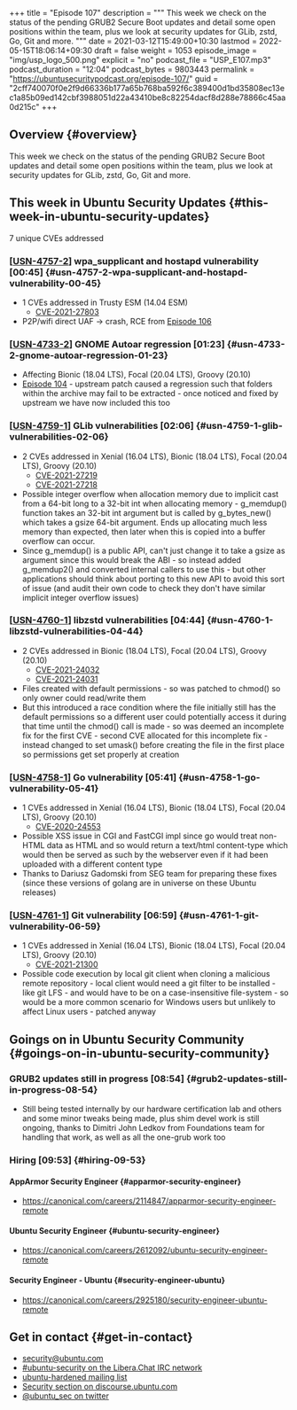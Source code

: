 +++
title = "Episode 107"
description = """
  This week we check on the status of the pending GRUB2 Secure Boot updates
  and detail some open positions within the team, plus we look at security
  updates for GLib, zstd, Go, Git and more.
  """
date = 2021-03-12T15:49:00+10:30
lastmod = 2022-05-15T18:06:14+09:30
draft = false
weight = 1053
episode_image = "img/usp_logo_500.png"
explicit = "no"
podcast_file = "USP_E107.mp3"
podcast_duration = "12:04"
podcast_bytes = 9803443
permalink = "https://ubuntusecuritypodcast.org/episode-107/"
guid = "2cff740070f0e2f9d66336b177a65b768ba592f6c389400d1bd35808ec13ec1a85b09ed142cbf3988051d22a43410be8c82254dacf8d288e78866c45aa0d215c"
+++

## Overview {#overview}

This week we check on the status of the pending GRUB2 Secure Boot updates
and detail some open positions within the team, plus we look at security
updates for GLib, zstd, Go, Git and more.


## This week in Ubuntu Security Updates {#this-week-in-ubuntu-security-updates}

7 unique CVEs addressed


### [[USN-4757-2](https://ubuntu.com/security/notices/USN-4757-2)] wpa_supplicant and hostapd vulnerability [00:45] {#usn-4757-2-wpa-supplicant-and-hostapd-vulnerability-00-45}

-   1 CVEs addressed in Trusty ESM (14.04 ESM)
    -   [CVE-2021-27803](https://ubuntu.com/security/CVE-2021-27803) <!-- medium -->
-   P2P/wifi direct UAF -&gt; crash, RCE from [Episode 106](https://ubuntusecuritypodcast.org/episode-106/)


### [[USN-4733-2](https://ubuntu.com/security/notices/USN-4733-2)] GNOME Autoar regression [01:23] {#usn-4733-2-gnome-autoar-regression-01-23}

-   Affecting Bionic (18.04 LTS), Focal (20.04 LTS), Groovy (20.10)
-   [Episode 104](https://ubuntusecuritypodcast.org/episode-104/) - upstream patch caused a regression such that folders within
    the archive may fail to be extracted - once noticed and fixed by upstream
    we have now included this too


### [[USN-4759-1](https://ubuntu.com/security/notices/USN-4759-1)] GLib vulnerabilities [02:06] {#usn-4759-1-glib-vulnerabilities-02-06}

-   2 CVEs addressed in Xenial (16.04 LTS), Bionic (18.04 LTS), Focal (20.04 LTS), Groovy (20.10)
    -   [CVE-2021-27219](https://ubuntu.com/security/CVE-2021-27219) <!-- medium -->
    -   [CVE-2021-27218](https://ubuntu.com/security/CVE-2021-27218) <!-- medium -->
-   Possible integer overflow when allocation memory due to implicit cast
    from a 64-bit long to a 32-bit int when allocating memory - g_memdup()
    function takes an 32-bit int argument but is called by g_bytes_new()
    which takes a gsize 64-bit argument. Ends up allocating much less memory
    than expected, then later when this is copied into a buffer overflow can
    occur.
-   Since g_memdup() is a public API, can't just change it to take a gsize as
    argument since this would break the ABI - so instead added g_memdup2()
    and converted internal callers to use this - but other applications
    should think about porting to this new API to avoid this sort of issue
    (and audit their own code to check they don't have similar implicit
    integer overflow issues)


### [[USN-4760-1](https://ubuntu.com/security/notices/USN-4760-1)] libzstd vulnerabilities [04:44] {#usn-4760-1-libzstd-vulnerabilities-04-44}

-   2 CVEs addressed in Bionic (18.04 LTS), Focal (20.04 LTS), Groovy (20.10)
    -   [CVE-2021-24032](https://ubuntu.com/security/CVE-2021-24032) <!-- medium -->
    -   [CVE-2021-24031](https://ubuntu.com/security/CVE-2021-24031) <!-- medium -->
-   Files created with default permissions - so was patched to chmod() so
    only owner could read/write them
-   But this introduced a race condition where the file initially still has
    the default permissions so a different user could potentially access it
    during that time until the chmod() call is made - so was deemed an
    incomplete fix for the first CVE - second CVE allocated for this
    incomplete fix - instead changed to set umask() before creating the file
    in the first place so permissions get set properly at creation


### [[USN-4758-1](https://ubuntu.com/security/notices/USN-4758-1)] Go vulnerability [05:41] {#usn-4758-1-go-vulnerability-05-41}

-   1 CVEs addressed in Xenial (16.04 LTS), Bionic (18.04 LTS), Focal (20.04 LTS), Groovy (20.10)
    -   [CVE-2020-24553](https://ubuntu.com/security/CVE-2020-24553) <!-- low -->
-   Possible XSS issue in CGI and FastCGI impl since go would treat non-HTML
    data as HTML and so would return a text/html content-type which would
    then be served as such by the webserver even if it had been uploaded with
    a different content type
-   Thanks to Dariusz Gadomski from SEG team for preparing these fixes (since
    these versions of golang are in universe on these Ubuntu releases)


### [[USN-4761-1](https://ubuntu.com/security/notices/USN-4761-1)] Git vulnerability [06:59] {#usn-4761-1-git-vulnerability-06-59}

-   1 CVEs addressed in Xenial (16.04 LTS), Bionic (18.04 LTS), Focal (20.04 LTS), Groovy (20.10)
    -   [CVE-2021-21300](https://ubuntu.com/security/CVE-2021-21300) <!-- medium -->
-   Possible code execution by local git client when cloning a malicious
    remote repository - local client would need a git filter to be
    installed - like git LFS - and would have to be on a case-insensitive
    file-system - so would be a more common scenario for Windows users but
    unlikely to affect Linux users - patched anyway


## Goings on in Ubuntu Security Community {#goings-on-in-ubuntu-security-community}


### GRUB2 updates still in progress [08:54] {#grub2-updates-still-in-progress-08-54}

-   Still being tested internally by our hardware certification lab and
    others and some minor tweaks being made, plus shim devel work is still
    ongoing, thanks to Dimitri John Ledkov from Foundations team for handling
    that work, as well as all the one-grub work too


### Hiring [09:53] {#hiring-09-53}


#### AppArmor Security Engineer {#apparmor-security-engineer}

-   <https://canonical.com/careers/2114847/apparmor-security-engineer-remote>


#### Ubuntu Security Engineer {#ubuntu-security-engineer}

-   <https://canonical.com/careers/2612092/ubuntu-security-engineer-remote>
    <!-- certifications -->


#### Security Engineer - Ubuntu {#security-engineer-ubuntu}

-   <https://canonical.com/careers/2925180/security-engineer-ubuntu-remote>
    <!-- generalist, world wide -->


## Get in contact {#get-in-contact}

-   [security@ubuntu.com](mailto:security@ubuntu.com)
-   [#ubuntu-security on the Libera.Chat IRC network](https://libera.chat)
-   [ubuntu-hardened mailing list](https://lists.ubuntu.com/mailman/listinfo/ubuntu-hardened)
-   [Security section on discourse.ubuntu.com](https://discourse.ubuntu.com/c/security)
-   [@ubuntu_sec on twitter](https://twitter.com/ubuntu_sec)